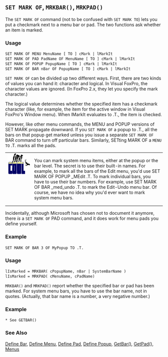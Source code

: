 ## `SET MARK OF`, `MRKBAR()`, `MRKPAD()`

The `SET MARK OF` command (not to be confused with `SET MARK TO`) lets you put a checkmark next to a menu bar or pad. The two functions ask whether an item is marked.

### Usage

```foxpro
SET MARK OF MENU MenuName [ TO ] cMark | lMarkIt
SET MARK OF PAD PadName OF MenuName [ TO ] cMark | lMarkIt
SET MARK OF POPUP PopupName [ TO ] cMark | lMarkIt
SET MARK OF BAR nBar OF PopupName [ TO ] cMark | lMarkIt
```

`SET MARK OF` can be divided up two different ways. First, there are two kinds of values you can hand it: character and logical. In Visual FoxPro, the character values are ignored. (In FoxPro 2.x, they let you specify the mark character.)

The logical value determines whether the specified item has a checkmark character (like, for example, the item for the active window in Visual FoxPro's Window menu). When lMarkIt evaluates to .T., the item is checked.

However, like other menu commands, the MENU and POPUP versions of SET MARK propagate downward. If you `SET MARK OF` a popup to .T., all the bars on that popup get marked unless you issue a separate `SET MARK OF` BAR command to turn off particular bars. Similarly, SETting MARK OF a `MENU TO` .T. marks all the pads.

<table>
<tr>
  <td width="17%" valign="top">
<img width="114" height="67" src="cool.gif">
  </td>
  <td width="83%">
  <p>You can mark system menu items, either at the popup or the bar level. The secret is to use their built-in names. For example, to mark all the bars of the Edit menu, you'd use SET MARK OF POPUP _MEdit .T. To mark individual bars, you have to use their bar numbers. For example, use SET MARK OF BAR _med_undo .T. to mark the Edit-Undo menu bar. Of course, we have no idea why you'd ever want to mark system menu bars.</p>
  </td>
 </tr>
</table>

Incidentally, although Microsoft has chosen not to document it anymore, there *is* a `SET MARK OF` PAD command, and it does work for menu pads you define yourself.

### Example

```foxpro
SET MARK OF BAR 3 OF MyPopup TO .T.
```
### Usage

```foxpro
lIsMarked = MRKBAR( cPopupName, nBar | SystemBarName )
lIsMarked = MRKPAD( cMenuName, cPadName)
```

`MRKBAR()` and `MRKPAD()` report whether the specified bar or pad has been marked. For system menu bars, you have to use the bar name, not in quotes. (Actually, that bar name is a number, a very negative number.)

### Example

```foxpro
* See GETBAR()
```
### See Also

[Define Bar](s4g098.md), [Define Menu](s4g098.md), [Define Pad](s4g098.md), [Define Popup](s4g098.md), [GetBar()](s4g643.md), [GetPad()](s4g643.md), [Menus](s4g304.md)